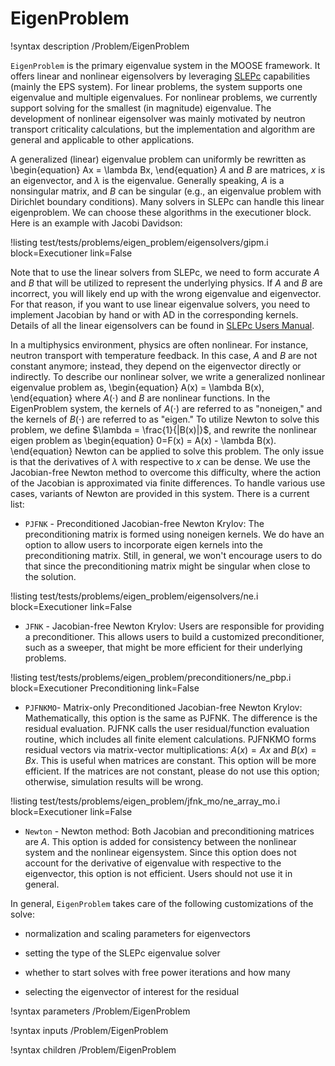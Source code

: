 # EigenProblem

!syntax description /Problem/EigenProblem

`EigenProblem` is the primary eigenvalue system in the MOOSE framework.
It offers linear and nonlinear eigensolvers by leveraging [SLEPc](https://slepc.upv.es)
capabilities (mainly the EPS system). For linear problems,
the system supports one eigenvalue and multiple eigenvalues. For
nonlinear problems, we currently support solving for the smallest (in magnitude)
eigenvalue. The development of nonlinear eigensolver was mainly motivated
by neutron transport criticality calculations, but the implementation
and algorithm are general and applicable to other applications.

A generalized (linear) eigenvalue problem can uniformly be rewritten as
\begin{equation}
Ax = \lambda Bx,
\end{equation}
$A$ and $B$ are matrices, $x$ is an eigenvector, and $\lambda$ is the eigenvalue.
Generally speaking, $A$ is a nonsingular matrix, and $B$ can be singular
(e.g., an eigenvalue problem with Dirichlet boundary conditions).
Many solvers in SLEPc can handle this linear eigenproblem.
We can choose these algorithms in the executioner block.
Here is an example with Jacobi Davidson:

!listing test/tests/problems/eigen_problem/eigensolvers/gipm.i
         block=Executioner
         link=False

Note that to use the linear solvers from SLEPc, we need to form accurate
$A$ and $B$ that will be utilized to represent the underlying physics.
If $A$ and $B$ are incorrect, you will likely end up with the
wrong eigenvalue and eigenvector. For that reason, if you
want to use linear eigenvalue solvers, you need to implement
Jacobian by hand or with AD in the corresponding kernels.
Details of all the linear eigensolvers can be found in
[SLEPc Users Manual](https://slepc.upv.es/documentation/slepc.pdf).

In a multiphysics environment, physics are often nonlinear. For instance,
 neutron transport with temperature feedback. In this case,
 $A$ and $B$ are not constant anymore; instead, they depend on
 the eigenvector directly or indirectly. To describe our nonlinear
 solver, we write a generalized nonlinear eigenvalue problem as,
\begin{equation}
A(x) = \lambda B(x),
\end{equation}
where $A(\cdot)$ and $B$ are nonlinear functions. In the EigenProblem
system, the kernels of $A(\cdot)$ are referred to as "noneigen,"
and the kernels of $B(\cdot)$ are referred to as "eigen."
To utilize Newton to solve this problem, we define $\lambda = \frac{1}{|B(x)|}$,
and rewrite the nonlinear eigen problem as
\begin{equation}
0=F(x) = A(x) - \lambda B(x).
\end{equation}
Newton can be applied to solve this problem. The only issue is that
the derivatives of $\lambda$ with respective to $x$ can be dense.
We use the Jacobian-free Newton method to overcome this difficulty,
where the action of the Jacobian is approximated via finite differences.
To handle various use cases, variants of Newton are provided
in this system. There is a current list:

- `PJFNK` - Preconditioned Jacobian-free Newton Krylov: The preconditioning matrix
  is formed using noneigen kernels. We do have an option to allow users to
  incorporate eigen kernels into the preconditioning matrix. Still, in
  general, we won't encourage users to do that since the preconditioning
  matrix might be singular when close to the solution.

!listing test/tests/problems/eigen_problem/eigensolvers/ne.i
          block=Executioner
          link=False

- `JFNK` - Jacobian-free Newton Krylov:  Users are responsible for
  providing a preconditioner. This allows users to build a customized
  preconditioner, such as a sweeper,
  that might be more efficient for their underlying problems.

!listing test/tests/problems/eigen_problem/preconditioners/ne_pbp.i
          block=Executioner Preconditioning
          link=False

- `PJFNKMO`- Matrix-only Preconditioned Jacobian-free Newton Krylov: Mathematically,
 this option is the same as PJFNK. The difference is the residual evaluation.
 PJFNK calls the user residual/function evaluation routine, which includes all finite element calculations.
 PJFNKMO forms residual vectors via  matrix-vector multiplications: $A (x) = Ax$
 and $B(x) = Bx$. This is useful when matrices are constant. This option will be
 more efficient. If the matrices are not constant, please do not use this option;
 otherwise, simulation results will be wrong.

!listing test/tests/problems/eigen_problem/jfnk_mo/ne_array_mo.i
           block=Executioner
           link=False

- `Newton` - Newton method: Both Jacobian and preconditioning matrices are $A$.
 This option is added for consistency between the nonlinear system and
 the nonlinear eigensystem. Since this option does not account for the derivative
 of eigenvalue with respective to the eigenvector, this option is not efficient.
 Users should not use it in general.


 In general, `EigenProblem` takes care of the following customizations of the solve:

- normalization and scaling parameters for eigenvectors

- setting the type of the SLEPc eigenvalue solver

- whether to start solves with free power iterations and how many

- selecting the eigenvector of interest for the residual

!syntax parameters /Problem/EigenProblem

!syntax inputs /Problem/EigenProblem

!syntax children /Problem/EigenProblem
